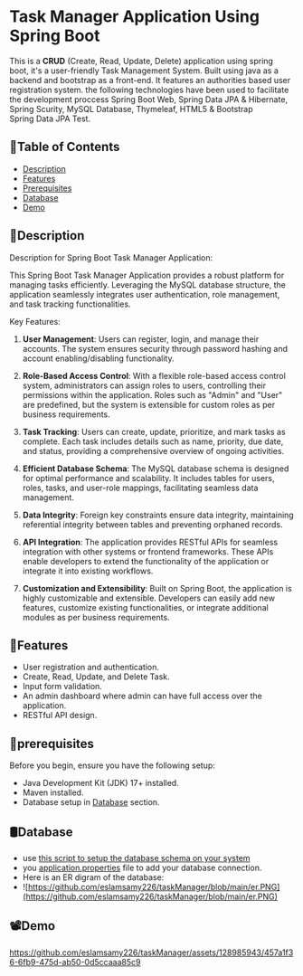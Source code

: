 # Task Manager Application Using Spring Boot
This is a **CRUD** (Create, Read, Update, Delete) application using spring boot, it's a user-friendly Task Management System. Built using java as a backend and bootstrap as a front-end. It features an authorities based user registration system.
the following technologies have been used to facilitate the development proccess Spring Boot Web, Spring Data JPA & Hibernate, Spring Scurity, MySQL Database, Thymeleaf, HTML5 & Bootstrap Spring Data JPA Test.

## 📝Table of Contents
- [Description](#Description)
- [Features](#features)
- [Prerequisites](#prerequisites)
- [Database](#Databsse)
- [Demo](#Demo)

## 📄Description
Description for Spring Boot Task Manager Application:

This Spring Boot Task Manager Application provides a robust platform for managing tasks efficiently. Leveraging the MySQL database structure, the application seamlessly integrates user authentication, role management, and task tracking functionalities.

Key Features:

1. **User Management**: Users can register, login, and manage their accounts. The system ensures security through password hashing and account enabling/disabling functionality.

2. **Role-Based Access Control**: With a flexible role-based access control system, administrators can assign roles to users, controlling their permissions within the application. Roles such as "Admin" and "User" are predefined, but the system is extensible for custom roles as per business requirements.

3. **Task Tracking**: Users can create, update, prioritize, and mark tasks as complete. Each task includes details such as name, priority, due date, and status, providing a comprehensive overview of ongoing activities.

4. **Efficient Database Schema**: The MySQL database schema is designed for optimal performance and scalability. It includes tables for users, roles, tasks, and user-role mappings, facilitating seamless data management.

5. **Data Integrity**: Foreign key constraints ensure data integrity, maintaining referential integrity between tables and preventing orphaned records.

6. **API Integration**: The application provides RESTful APIs for seamless integration with other systems or frontend frameworks. These APIs enable developers to extend the functionality of the application or integrate it into existing workflows.

7. **Customization and Extensibility**: Built on Spring Boot, the application is highly customizable and extensible. Developers can easily add new features, customize existing functionalities, or integrate additional modules as per business requirements.

## 🚀Features

- User registration and authentication.
- Create, Read, Update, and Delete Task.
- Input form validation.
- An admin dashboard where admin can have full access over the application.
- RESTful API design.
  
## 📖prerequisites
Before you begin, ensure you have the following setup:

- Java Development Kit (JDK) 17+ installed.
- Maven installed.
- Database setup in [Database](#Databsse) section.

## 🛢️Database
- use [this script to setup the database schema on your system](https://github.com/eslamsamy226/taskManager/blob/main/databse.sql)
- you [application.properties](https://github.com/eslamsamy226/taskManager/blob/main/src/main/resources/application.properties) file to add your database connection.
- Here is an ER digram of the database:
- ![https://github.com/eslamsamy226/taskManager/blob/main/er.PNG](https://github.com/eslamsamy226/taskManager/blob/main/er.PNG) 

## 📽️Demo

https://github.com/eslamsamy226/taskManager/assets/128985943/457a1f36-6fb9-475d-ab50-0d5ccaaa85c9



  
